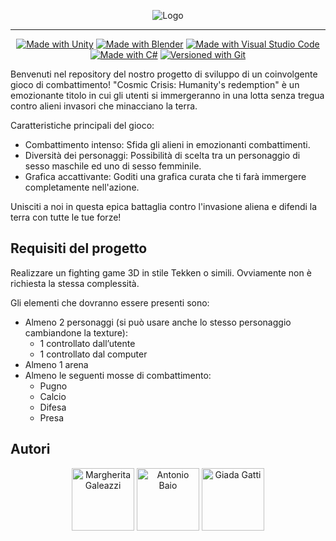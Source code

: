 <p align="center">
  <img src="https://github.com/MargheritaGaleazzi/CGProject_2K23/blob/main/_ReadMeImg/LogoGioco.png?raw=true" alt="Logo">
</p>

---

<p align="center">
  <a href="https://unity3d.com"><img src="https://img.shields.io/badge/Made%20with-Unity-FFFFFF.svg?style=plastic&logo=unity" alt="Made with Unity"></a>
  <a href="https://www.blender.org/"><img src="https://img.shields.io/badge/Made%20with-Blender-FFA500.svg?style=plastic&logo=blender" alt="Made with Blender"></a>
  <a href="https://code.visualstudio.com/"><img src="https://img.shields.io/badge/Made%20with-Visual%20Studio%20Code-0078d7.svg?style=plastic&logo=visual-studio-code&logoColor=0078d7" alt="Made with Visual Studio Code"></a>
  <a href="https://docs.microsoft.com/en-us/dotnet/csharp/"><img src="https://img.shields.io/badge/Made%20with-c%23-%23239120.svg?style=plastic&logo=c-sharp&logoColor=%23239120" alt="Made with C#"></a>
  <a href="https://git-scm.com/"><img src="https://img.shields.io/badge/Versioned%20with-git-%23F05033.svg?style=plastic&logo=git" alt="Versioned with Git"></a>
</p>
Benvenuti nel repository del nostro progetto di sviluppo di un coinvolgente gioco di combattimento! "Cosmic Crisis: Humanity's redemption" è un emozionante titolo in cui gli utenti si immergeranno in una lotta senza tregua contro alieni invasori che minacciano la terra.

Caratteristiche principali del gioco:

 - Combattimento intenso: Sfida gli alieni in emozionanti combattimenti.
 - Diversità dei personaggi: Possibilità di scelta tra un personaggio di sesso maschile ed uno di sesso femminile.
 - Grafica accattivante: Goditi una grafica curata che ti farà immergere completamente nell'azione.

Unisciti a noi in questa epica battaglia contro l'invasione aliena e difendi la terra con tutte le tue forze!

## Requisiti del progetto
Realizzare un fighting game 3D in stile Tekken o simili. Ovviamente non è richiesta la stessa complessità.

Gli elementi che dovranno essere presenti sono:
- Almeno 2 personaggi (si può usare anche lo stesso personaggio cambiandone la texture):
  - 1 controllato dall’utente
  - 1 controllato dal computer
- Almeno 1 arena
- Almeno le seguenti mosse di combattimento:
  - Pugno
  - Calcio
  - Difesa
  - Presa

## Autori
<div style="display: flex; justify-content: center;">
  <div style="text-align: center;">
    <a href="https://github.com/MargheritaGaleazzi/"><img src="https://github.com/MargheritaGaleazzi/CGProject_2K23/blob/main/_ReadMeImg/Picsart_23-07-12_15-44-31-387.png" alt="Margherita Galeazzi" width="100"></a>
    <a href="https://github.com/Antonet99"><img src="https://github.com/MargheritaGaleazzi/CGProject_2K23/blob/main/_ReadMeImg/Picsart_23-07-12_15-45-34-578.png" alt="Antonio Baio" width="100"></a>
     <a href="https://github.com/S1090231"><img src="https://github.com/MargheritaGaleazzi/CGProject_2K23/blob/main/_ReadMeImg/Picsart_23-07-12_15-45-58-530.png" alt="Giada Gatti" width="100"></a>
  </div>
</div>




